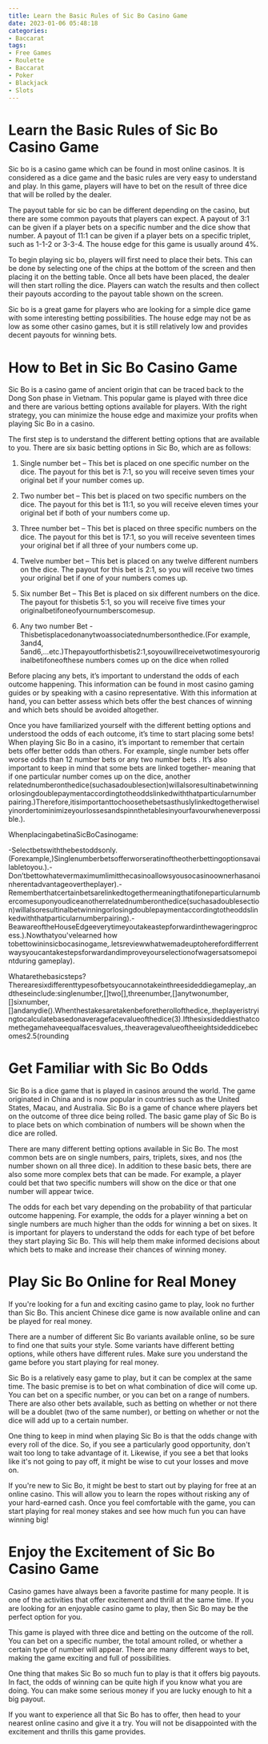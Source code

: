 ```yaml
---
title: Learn the Basic Rules of Sic Bo Casino Game
date: 2023-01-06 05:48:18
categories:
- Baccarat
tags:
- Free Games
- Roulette
- Baccarat
- Poker
- Blackjack
- Slots
---
```



#  Learn the Basic Rules of Sic Bo Casino Game

Sic bo is a casino game which can be found in most online casinos. It is considered as a dice game and the basic rules are very easy to understand and play. In this game, players will have to bet on the result of three dice that will be rolled by the dealer.

The payout table for sic bo can be different depending on the casino, but there are some common payouts that players can expect. A payout of 3:1 can be given if a player bets on a specific number and the dice show that number. A payout of 11:1 can be given if a player bets on a specific triplet, such as 1-1-2 or 3-3-4. The house edge for this game is usually around 4%.

To begin playing sic bo, players will first need to place their bets. This can be done by selecting one of the chips at the bottom of the screen and then placing it on the betting table. Once all bets have been placed, the dealer will then start rolling the dice. Players can watch the results and then collect their payouts according to the payout table shown on the screen.

Sic bo is a great game for players who are looking for a simple dice game with some interesting betting possibilities. The house edge may not be as low as some other casino games, but it is still relatively low and provides decent payouts for winning bets.

#  How to Bet in Sic Bo Casino Game

Sic Bo is a casino game of ancient origin that can be traced back to the Dong Son phase in Vietnam. This popular game is played with three dice and there are various betting options available for players. With the right strategy, you can minimize the house edge and maximize your profits when playing Sic Bo in a casino.

The first step is to understand the different betting options that are available to you. There are six basic betting options in Sic Bo, which are as follows:

1) Single number bet – This bet is placed on one specific number on the dice. The payout for this bet is 7:1, so you will receive seven times your original bet if your number comes up.

2) Two number bet – This bet is placed on two specific numbers on the dice. The payout for this bet is 11:1, so you will receive eleven times your original bet if both of your numbers come up.

3) Three number bet – This bet is placed on three specific numbers on the dice. The payout for this bet is 17:1, so you will receive seventeen times your original bet if all three of your numbers come up.

4) Twelve number bet – This bet is placed on any twelve different numbers on the dice. The payout for this bet is 2:1, so you will receive two times your original bet if one of your numbers comes up.

5) Six number Bet – This Bet is placed on six different numbers on the dice. The payout for thisbetis 5:1, so you will receive five times your originalbetifoneofyournumberscomesup. 
6) Any two number Bet -Thisbetisplacedonanytwoassociatednumbersonthedice.(For example, 3and4, 5and6,...etc.)Thepayoutforthisbetis2:1,soyouwillreceivetwotimesyouroriginalbetifoneofthese numbers comes up on the dice when rolled


Before placing any bets, it’s important to understand the odds of each outcome happening. This information can be found in most casino gaming guides or by speaking with a casino representative. With this information at hand, you can better assess which bets offer the best chances of winning and which bets should be avoided altogether. 

Once you have familiarized yourself with the different betting options and understood the odds of each outcome, it’s time to start placing some bets! When playing Sic Bo in a casino, it’s important to remember that certain bets offer better odds than others. For example, single number bets offer worse odds than 12 number bets or any two number bets . It’s also important to keep in mind that some bets are linked together- meaning that if one particular number comes up on the dice, another relatednumberonthedice(suchasadoublesection)willalsoresultinabetwinningorlosingdoublepaymentaccordingtotheoddslinkedwiththatparticularnumberpairing.)Therefore,itisimportanttochoosethebetsasthuslylinkedtogetherwiselyinordertominimizeyourlossesandspinnthetablesinyourfavourwheneverpossible.).

WhenplacingabetinaSicBoCasinogame:

-Selectbetswiththebestoddsonly.(Forexample,)Singlenumberbetsofferworseratinoftheotherbettingoptionsavailabletoyou.).-Don’tbettowhatevermaximumlimitthecasinoallowsyousocasinoownerhasanoinherentadvantageovertheplayer).-Rememberthatcertainbetsarelinkedtogethermeaningthatifoneparticularnumbercomesuponyoudiceanotherrelatednumberonthedice(suchasadoublesection)willalsoresultinalbetwinningorlosingdoublepaymentaccordingtotheoddslinkedwiththatparticularnumberpairing).-BeawareoftheHouseEdgeeverytimeyoutakeastepforwardinthewageringprocess.).Nowthatyou'velearned how tobettowininsicbocasinogame,.letsreviewwhatwemadeuptoherefordifferrent waysyoucantakestepsforwardandimproveyourselectionofwagersatsomepointduring gameplay).

Whatarethebasicsteps? 
Therearesixdifferenttypesofbetsyoucannotakeinthreesideddiegameplay,.andtheseinclude:singlenumber,[]two[],threenumber,[]anytwonumber,[]sixnumber,[]andanydie().Whenthestakesaretakenbeforetherollofthedice,.theplayeristryingtocalculatebasedonaveragefacevalueofthedice(3).Ifthesixsideddiesthatcomethegamehaveequalfacesvalues,.theaveragevalueoftheeightsideddicebecomes2.5(rounding

#  Get Familiar with Sic Bo Odds 

Sic Bo is a dice game that is played in casinos around the world. The game originated in China and is now popular in countries such as the United States, Macau, and Australia. Sic Bo is a game of chance where players bet on the outcome of three dice being rolled. The basic game play of Sic Bo is to place bets on which combination of numbers will be shown when the dice are rolled.

There are many different betting options available in Sic Bo. The most common bets are on single numbers, pairs, triplets, sixes, and nos (the number shown on all three dice). In addition to these basic bets, there are also some more complex bets that can be made. For example, a player could bet that two specific numbers will show on the dice or that one number will appear twice.

The odds for each bet vary depending on the probability of that particular outcome happening. For example, the odds for a player winning a bet on single numbers are much higher than the odds for winning a bet on sixes. It is important for players to understand the odds for each type of bet before they start playing Sic Bo. This will help them make informed decisions about which bets to make and increase their chances of winning money.

#  Play Sic Bo Online for Real Money 

If you're looking for a fun and exciting casino game to play, look no further than Sic Bo. This ancient Chinese dice game is now available online and can be played for real money.

There are a number of different Sic Bo variants available online, so be sure to find one that suits your style. Some variants have different betting options, while others have different rules. Make sure you understand the game before you start playing for real money.

Sic Bo is a relatively easy game to play, but it can be complex at the same time. The basic premise is to bet on what combination of dice will come up. You can bet on a specific number, or you can bet on a range of numbers. There are also other bets available, such as betting on whether or not there will be a doublet (two of the same number), or betting on whether or not the dice will add up to a certain number.

One thing to keep in mind when playing Sic Bo is that the odds change with every roll of the dice. So, if you see a particularly good opportunity, don't wait too long to take advantage of it. Likewise, if you see a bet that looks like it's not going to pay off, it might be wise to cut your losses and move on.

If you're new to Sic Bo, it might be best to start out by playing for free at an online casino. This will allow you to learn the ropes without risking any of your hard-earned cash. Once you feel comfortable with the game, you can start playing for real money stakes and see how much fun you can have winning big!

#  Enjoy the Excitement of Sic Bo Casino Game

Casino games have always been a favorite pastime for many people. It is one of the activities that offer excitement and thrill at the same time. If you are looking for an enjoyable casino game to play, then Sic Bo may be the perfect option for you.

This game is played with three dice and betting on the outcome of the roll. You can bet on a specific number, the total amount rolled, or whether a certain type of number will appear. There are many different ways to bet, making the game exciting and full of possibilities.

One thing that makes Sic Bo so much fun to play is that it offers big payouts. In fact, the odds of winning can be quite high if you know what you are doing. You can make some serious money if you are lucky enough to hit a big payout.

If you want to experience all that Sic Bo has to offer, then head to your nearest online casino and give it a try. You will not be disappointed with the excitement and thrills this game provides.